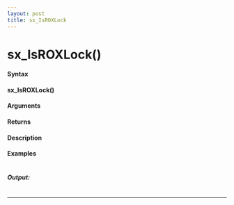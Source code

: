 ```yaml
---
layout: post
title: sx_IsROXLock
---
```


# sx_IsROXLock()


#### Syntax

#### sx_IsROXLock()

#### Arguments

#### Returns

#### Description

#### Examples

```

```

##### Output:

```

```

---